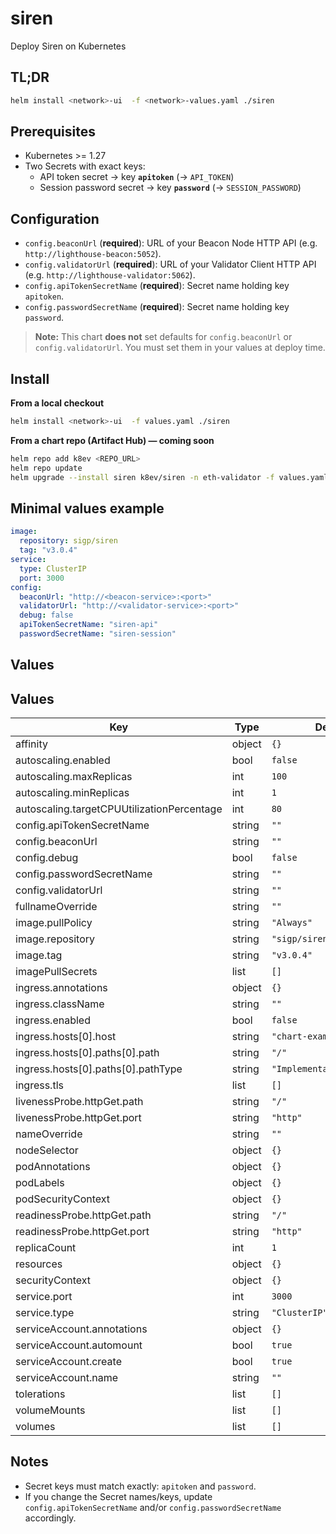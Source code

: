 # siren

Deploy Siren on Kubernetes

## TL;DR
```bash
helm install <network>-ui  -f <network>-values.yaml ./siren
```

## Prerequisites
- Kubernetes >= 1.27
- Two Secrets with exact keys:
  - API token secret → key **`apitoken`** (→ `API_TOKEN`)
  - Session password secret → key **`password`** (→ `SESSION_PASSWORD`)

## Configuration
- `config.beaconUrl` (**required**): URL of your Beacon Node HTTP API (e.g. `http://lighthouse-beacon:5052`).
- `config.validatorUrl` (**required**): URL of your Validator Client HTTP API (e.g. `http://lighthouse-validator:5062`).
- `config.apiTokenSecretName` (**required**): Secret name holding key `apitoken`.
- `config.passwordSecretName` (**required**): Secret name holding key `password`.

> **Note:** This chart **does not** set defaults for `config.beaconUrl` or
> `config.validatorUrl`. You must set them in your values at deploy time.

## Install

**From a local checkout**
```bash
helm install <network>-ui  -f values.yaml ./siren
```

**From a chart repo (Artifact Hub) — coming soon**
```bash
helm repo add k8ev <REPO_URL>
helm repo update
helm upgrade --install siren k8ev/siren -n eth-validator -f values.yaml
```

## Minimal values example
```yaml
image:
  repository: sigp/siren
  tag: "v3.0.4"
service:
  type: ClusterIP
  port: 3000
config:
  beaconUrl: "http://<beacon-service>:<port>"
  validatorUrl: "http://<validator-service>:<port>"
  debug: false
  apiTokenSecretName: "siren-api"
  passwordSecretName: "siren-session"
```

## Values
## Values

| Key | Type | Default | Description |
|-----|------|---------|-------------|
| affinity | object | `{}` |  |
| autoscaling.enabled | bool | `false` |  |
| autoscaling.maxReplicas | int | `100` |  |
| autoscaling.minReplicas | int | `1` |  |
| autoscaling.targetCPUUtilizationPercentage | int | `80` |  |
| config.apiTokenSecretName | string | `""` |  |
| config.beaconUrl | string | `""` |  |
| config.debug | bool | `false` |  |
| config.passwordSecretName | string | `""` |  |
| config.validatorUrl | string | `""` |  |
| fullnameOverride | string | `""` |  |
| image.pullPolicy | string | `"Always"` |  |
| image.repository | string | `"sigp/siren"` |  |
| image.tag | string | `"v3.0.4"` |  |
| imagePullSecrets | list | `[]` |  |
| ingress.annotations | object | `{}` |  |
| ingress.className | string | `""` |  |
| ingress.enabled | bool | `false` |  |
| ingress.hosts[0].host | string | `"chart-example.local"` |  |
| ingress.hosts[0].paths[0].path | string | `"/"` |  |
| ingress.hosts[0].paths[0].pathType | string | `"ImplementationSpecific"` |  |
| ingress.tls | list | `[]` |  |
| livenessProbe.httpGet.path | string | `"/"` |  |
| livenessProbe.httpGet.port | string | `"http"` |  |
| nameOverride | string | `""` |  |
| nodeSelector | object | `{}` |  |
| podAnnotations | object | `{}` |  |
| podLabels | object | `{}` |  |
| podSecurityContext | object | `{}` |  |
| readinessProbe.httpGet.path | string | `"/"` |  |
| readinessProbe.httpGet.port | string | `"http"` |  |
| replicaCount | int | `1` |  |
| resources | object | `{}` |  |
| securityContext | object | `{}` |  |
| service.port | int | `3000` |  |
| service.type | string | `"ClusterIP"` |  |
| serviceAccount.annotations | object | `{}` |  |
| serviceAccount.automount | bool | `true` |  |
| serviceAccount.create | bool | `true` |  |
| serviceAccount.name | string | `""` |  |
| tolerations | list | `[]` |  |
| volumeMounts | list | `[]` |  |
| volumes | list | `[]` |  |

## Notes
- Secret keys must match exactly: `apitoken` and `password`.
- If you change the Secret names/keys, update `config.apiTokenSecretName` and/or
  `config.passwordSecretName` accordingly.
